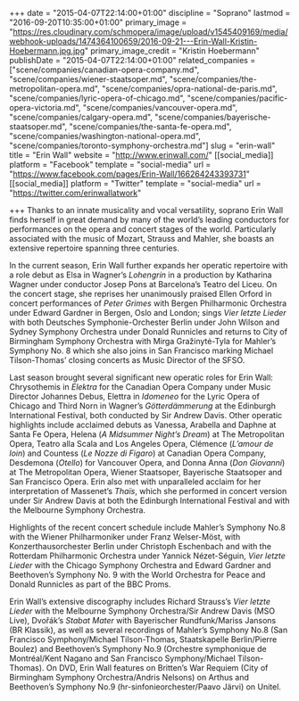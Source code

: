 +++
date = "2015-04-07T22:14:00+01:00"
discipline = "Soprano"
lastmod = "2016-09-20T10:35:00+01:00"
primary_image = "https://res.cloudinary.com/schmopera/image/upload/v1545409169/media/webhook-uploads/1474364100659/2016-09-21---Erin-Wall-Kristin-Hoebermann.jpg.jpg"
primary_image_credit = "Kristin Hoebermann"
publishDate = "2015-04-07T22:14:00+01:00"
related_companies = ["scene/companies/canadian-opera-company.md", "scene/companies/wiener-staatsoper.md", "scene/companies/the-metropolitan-opera.md", "scene/companies/opra-national-de-paris.md", "scene/companies/lyric-opera-of-chicago.md", "scene/companies/pacific-opera-victoria.md", "scene/companies/vancouver-opera.md", "scene/companies/calgary-opera.md", "scene/companies/bayerische-staatsoper.md", "scene/companies/the-santa-fe-opera.md", "scene/companies/washington-national-opera.md", "scene/companies/toronto-symphony-orchestra.md"]
slug = "erin-wall"
title = "Erin Wall"
website = "http://www.erinwall.com/"
[[social_media]]
platform = "Facebook"
template = "social-media"
url = "https://www.facebook.com/pages/Erin-Wall/166264243393731"
[[social_media]]
platform = "Twitter"
template = "social-media"
url = "https://twitter.com/erinwallatwork"

+++
Thanks to an innate musicality and vocal versatility, soprano Erin Wall finds herself in great demand by many of the world’s leading conductors for performances on the opera and concert stages of the world. Particularly associated with the music of Mozart, Strauss and Mahler, she boasts an extensive repertoire spanning three centuries.

In the current season, Erin Wall further expands her operatic repertoire with a role debut as Elsa in Wagner’s _Lohengrin_ in a production by Katharina Wagner under conductor Josep Pons at Barcelona’s Teatro del Liceu. On the concert stage, she reprises her unanimously praised Ellen Orford in concert performances of _Peter Grimes_ with Bergen Philharmonic Orchestra under Edward Gardner in Bergen, Oslo and London; sings _Vier letzte Lieder_ with both Deutsches Symphonie-Orchester Berlin under John Wilson and Sydney Symphony Orchestra under Donald Runnicles and returns to City of Birmingham Symphony Orchestra with Mirga Gražinytė-Tyla for Mahler’s Symphony No. 8 which she also joins in San Francisco marking Michael Tilson-Thomas’ closing concerts as Music Director of the SFSO.

Last season brought several significant new operatic roles for Erin Wall: Chrysothemis in _Elektra_ for the Canadian Opera Company under Music Director Johannes Debus, Elettra in _Idomeneo_ for the Lyric Opera of Chicago and Third Norn in Wagner’s _Götterdämmerung_ at the Edinburgh International Festival, both conducted by Sir Andrew Davis. Other operatic highlights include acclaimed debuts as Vanessa, Arabella and Daphne at Santa Fe Opera, Helena (_A Midsummer Night’s Dream_) at The Metropolitan Opera, Teatro alla Scala and Los Angeles Opera, Clémence (_L’amour de loin_) and Countess (_Le Nozze di Figaro_) at Canadian Opera Company, Desdemona (_Otello_) for Vancouver Opera, and Donna Anna (_Don Giovanni_) at The Metropolitan Opera, Wiener Staatsoper, Bayerische Staatsoper and San Francisco Opera. Erin also met with unparalleled acclaim for her interpretation of Massenet’s _Thaïs_, which she performed in concert version under Sir Andrew Davis at both the Edinburgh International Festival and with the Melbourne Symphony Orchestra.

Highlights of the recent concert schedule include Mahler’s Symphony No.8 with the Wiener Philharmoniker under Franz Welser-Möst, with Konzerthausorchester Berlin under Christoph Eschenbach and with the Rotterdam Philharmonic Orchestra under Yannick Nézet-Séguin, _Vier letzte Lieder_ with the Chicago Symphony Orchestra and Edward Gardner and Beethoven’s Symphony No. 9 with the World Orchestra for Peace and Donald Runnicles as part of the BBC Proms.

Erin Wall’s extensive discography includes Richard Strauss’s _Vier letzte Lieder_ with the Melbourne Symphony Orchestra/​Sir Andrew Davis (MSO Live), Dvořák’s _Stabat Mater_ with Bayerischer Rundfunk/​Mariss Jansons (BR Klassik), as well as several recordings of Mahler’s Symphony No.8 (San Francisco Symphony/​Michael Tilson-Thomas, Staatskapelle Berlin/​Pierre Boulez) and Beethoven’s Symphony No.9 (Orchestre symphonique de Montréal/​Kent Nagano and San Francisco Symphony/​Michael Tilson-Thomas). On DVD, Erin Wall features on Britten’s War Requiem (City of Birmingham Symphony Orchestra/​Andris Nelsons) on Arthus and Beethoven’s Symphony No.9 (hr-sinfonieorchester/Paavo Järvi) on Unitel.